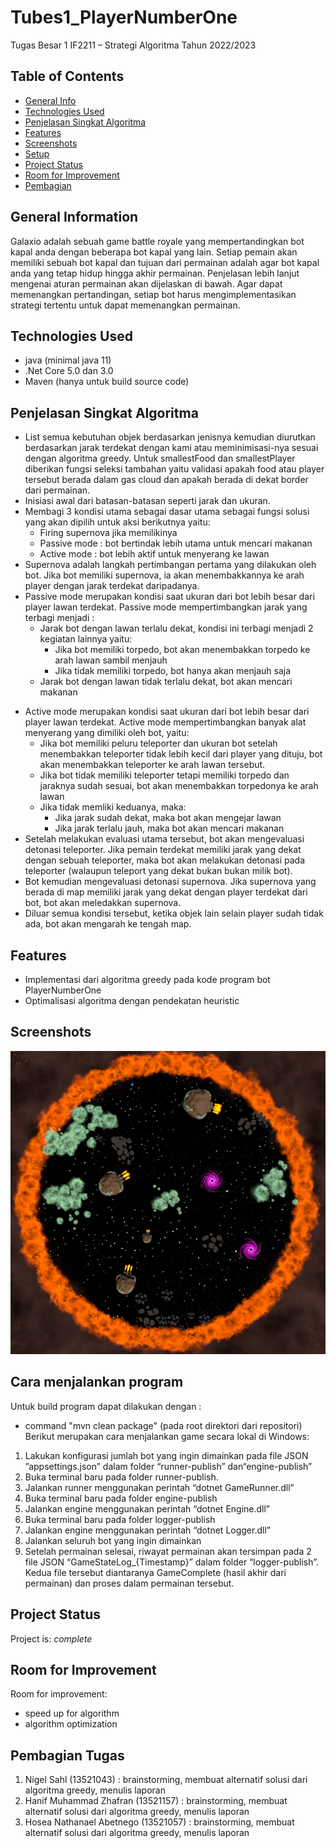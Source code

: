 # Tubes1_PlayerNumberOne
Tugas Besar 1 IF2211 – Strategi Algoritma Tahun 2022/2023

## Table of Contents
* [General Info](#general-information)
* [Technologies Used](#technologies-used)
* [Penjelasan Singkat Algoritma](#Penjelasan-Singkat-Algoritma)
* [Features](#features)
* [Screenshots](#screenshots)
* [Setup](#cara-menjalankan-program)
* [Project Status](#project-status)
* [Room for Improvement](#room-for-improvement)
* [Pembagian](#pembagian-tugas)


## General Information
Galaxio adalah sebuah game battle royale yang mempertandingkan bot kapal anda dengan beberapa bot kapal yang lain. Setiap pemain akan memiliki sebuah bot kapal dan tujuan dari permainan adalah agar bot kapal anda yang tetap hidup hingga akhir permainan. Penjelasan lebih lanjut mengenai aturan permainan akan dijelaskan di bawah. Agar dapat memenangkan pertandingan, setiap bot harus mengimplementasikan strategi tertentu untuk dapat memenangkan permainan.


## Technologies Used
- java (minimal java 11)
- .Net Core 5.0 dan 3.0 
- Maven (hanya untuk build source code)


## Penjelasan Singkat Algoritma
* List semua kebutuhan objek berdasarkan jenisnya kemudian diurutkan berdasarkan jarak terdekat dengan kami atau meminimisasi-nya sesuai dengan algoritma greedy. Untuk smallestFood dan smallestPlayer diberikan fungsi seleksi tambahan yaitu validasi apakah food atau player tersebut berada dalam gas cloud dan apakah berada di dekat border dari permainan.
* Inisiasi awal dari batasan-batasan seperti jarak dan ukuran.
* Membagi 3 kondisi utama sebagai dasar utama sebagai fungsi solusi yang akan dipilih untuk aksi berikutnya yaitu: 
    - Firing supernova jika memilikinya
    - Passive mode : bot bertindak lebih utama untuk mencari makanan 
    - Active mode : bot lebih aktif untuk menyerang ke lawan
* Supernova adalah langkah pertimbangan pertama yang dilakukan oleh bot. Jika bot memiliki supernova, ia akan menembakkannya ke arah player dengan jarak terdekat daripadanya.
* Passive mode merupakan kondisi saat ukuran dari bot lebih besar dari player lawan terdekat. Passive mode mempertimbangkan jarak yang terbagi menjadi :
    - Jarak bot dengan lawan terlalu dekat, kondisi ini terbagi menjadi 2 kegiatan lainnya yaitu:
        - Jika bot memiliki torpedo, bot akan menembakkan torpedo ke arah lawan sambil menjauh
        - Jika tidak memiliki torpedo, bot hanya akan menjauh saja
    - Jarak bot dengan lawan tidak terlalu dekat, bot akan mencari makanan
- Active mode merupakan kondisi saat ukuran dari bot lebih besar dari player lawan terdekat. Active mode mempertimbangkan banyak alat menyerang yang dimiliki oleh bot, yaitu:
    - Jika bot memiliki peluru teleporter dan ukuran bot setelah menembakkan teleporter tidak lebih kecil dari player yang dituju, bot akan menembakkan teleporter ke arah lawan tersebut.
    - Jika bot tidak memiliki teleporter tetapi memiliki torpedo dan jaraknya sudah sesuai, bot akan menembakkan torpedonya ke arah lawan
    - Jika tidak memliki keduanya, maka:
        - Jika jarak sudah dekat, maka bot akan mengejar lawan
        - Jika jarak terlalu jauh, maka bot akan mencari makanan
- Setelah melakukan evaluasi utama tersebut, bot akan mengevaluasi detonasi teleporter. Jika pemain terdekat memiliki jarak yang dekat dengan sebuah teleporter, maka bot akan melakukan detonasi pada teleporter (walaupun teleport yang dekat bukan bukan milik bot).
- Bot kemudian mengevaluasi detonasi supernova. Jika supernova yang berada di map memiliki jarak yang dekat dengan player terdekat dari bot, bot akan meledakkan supernova.
- Diluar semua kondisi tersebut, ketika objek lain selain player sudah tidak ada, bot akan mengarah ke tengah map.



## Features
- Implementasi dari algoritma greedy pada kode program bot PlayerNumberOne
- Optimalisasi algoritma dengan pendekatan heuristic


## Screenshots
![Example screenshot](./doc/galaxio.png)


## Cara menjalankan program 
Untuk build program dapat dilakukan dengan : 
- command "mvn clean package" (pada root direktori dari repositori)
Berikut merupakan cara menjalankan game secara lokal di Windows:
1. Lakukan konfigurasi jumlah bot yang ingin dimainkan pada file JSON ”appsettings.json” dalam folder “runner-publish” dan“engine-publish”
2. Buka terminal baru pada folder runner-publish.
3. Jalankan runner menggunakan perintah “dotnet GameRunner.dll”
4. Buka terminal baru pada folder engine-publish
5. Jalankan engine menggunakan perintah “dotnet Engine.dll”
6. Buka terminal baru pada folder logger-publish
7. Jalankan engine menggunakan perintah “dotnet Logger.dll”
8. Jalankan seluruh bot yang ingin dimainkan
9. Setelah permainan selesai, riwayat permainan akan tersimpan pada 2 file JSON “GameStateLog_{Timestamp}” dalam folder “logger-publish”. Kedua file tersebut diantaranya GameComplete (hasil akhir dari permainan) dan proses dalam permainan tersebut.

## Project Status
Project is: _complete_ 


## Room for Improvement

Room for improvement:
- speed up for algorithm
- algorithm optimization


## Pembagian Tugas
1. Nigel Sahl (13521043)                : brainstorming, membuat alternatif solusi dari algoritma greedy, menulis laporan 
2. Hanif Muhammad Zhafran (13521157)    : brainstorming, membuat alternatif solusi dari algoritma greedy, menulis laporan 
3. Hosea Nathanael Abetnego (13521057)  : brainstorming, membuat alternatif solusi dari algoritma greedy, menulis laporan 